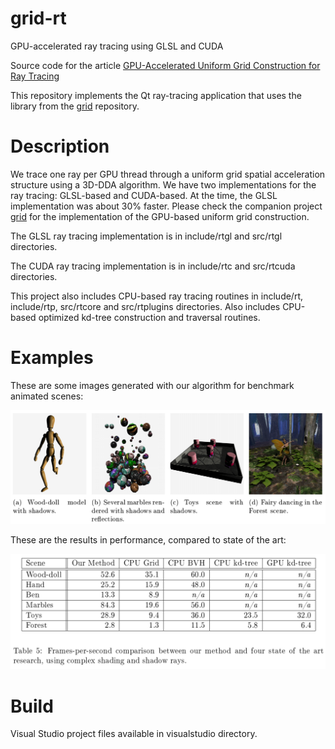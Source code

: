 # grid-rt
GPU-accelerated ray tracing using GLSL and CUDA

Source code for the article [GPU-Accelerated Uniform Grid Construction for Ray Tracing](http://www.dbd.puc-rio.br/depto_informatica/09_14_ivson.pdf)

This repository implements the Qt ray-tracing application that uses the library from the [grid](https://github.com/potato3d/grid) repository.

# Description

We trace one ray per GPU thread through a uniform grid spatial acceleration structure using a 3D-DDA algorithm. We have two implementations for the ray tracing: GLSL-based and CUDA-based. At the time, the GLSL implementation was about 30% faster. Please check the companion project [grid](https://github.com/potato3d/grid) for the implementation of the GPU-based uniform grid construction.

The GLSL ray tracing implementation is in include/rtgl and src/rtgl directories.

The CUDA ray tracing implementation is in include/rtc and src/rtcuda directories.

This project also includes CPU-based ray tracing routines in include/rt, include/rtp, src/rtcore and src/rtplugins directories. Also includes CPU-based optimized kd-tree construction and traversal routines.

# Examples

These are some images generated with our algorithm for benchmark animated scenes:

![scenes](https://github.com/potato3d/grid/blob/main/imgs/scenes.png "Animated scenes")

These are the results in performance, compared to state of the art:

![speed](https://github.com/potato3d/grid/blob/main/imgs/speed.png "Performance results")

# Build

Visual Studio project files available in visualstudio directory.

